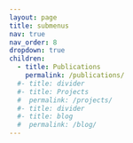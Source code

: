 ```yaml
---
layout: page
title: submenus
nav: true
nav_order: 8
dropdown: true
children:
  - title: Publications
    permalink: /publications/
  #- title: divider
  #- title: Projects
  #  permalink: /projects/
  #- title: divider
  #- title: blog
  #  permalink: /blog/
---
```

